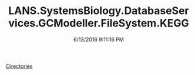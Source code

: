 ﻿---
title: LANS.SystemsBiology.DatabaseServices.GCModeller.FileSystem.KEGG
date: 6/13/2016 9:11:16 PM
---

[Directories](T-LANS.SystemsBiology.DatabaseServices.GCModeller.FileSystem.KEGG.Directories.html)
